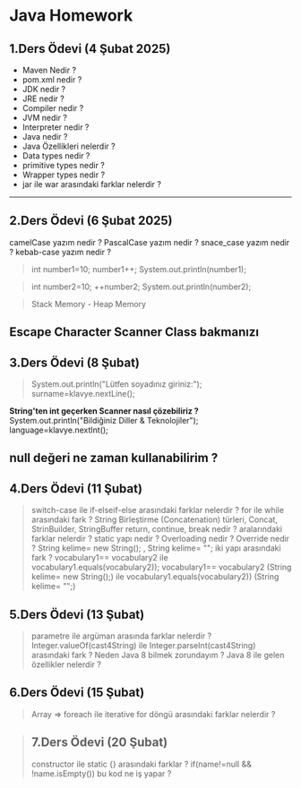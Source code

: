# Java Homework

## 1.Ders Ödevi (4 Şubat 2025)
- Maven Nedir ?
- pom.xml nedir ?
- JDK  nedir ?
- JRE  nedir ?
- Compiler  nedir ?
- JVM  nedir ?
- Interpreter nedir ?
- Java nedir ?
- Java Özellikleri nelerdir ?
- Data types  nedir ?
- primitive types  nedir ?
- Wrapper types nedir ?
- jar ile war arasındaki farklar nelerdir ?
---

## 2.Ders Ödevi (6 Şubat 2025)
camelCase yazım nedir ?
PascalCase yazım nedir ?
snace_case yazım nedir ?
kebab-case yazım nedir ?


> int number1=10;
> number1++;
> System.out.println(number1);

> int number2=10;
> ++number2;
> System.out.println(number2);

> Stack Memory - Heap Memory

Escape Character
Scanner Class bakmanızı
---

## 3.Ders Ödevi (8 Şubat)
> System.out.println("Lütfen soyadınız giriniz:");
> surname=klavye.nextLine();

**String'ten int geçerken Scanner nasıl çözebiliriz ?**
System.out.println("Bildiğiniz Diller & Teknolojiler");
language=klavye.nextInt();

null değeri ne zaman kullanabilirim ?
---

## 4.Ders Ödevi (11 Şubat)
> switch-case ile if-elseif-else arasındaki farklar nelerdir ?
> for ile while arasındaki fark ?
> String Birleştirme (Concatenation) türleri, Concat, StrinBuilder, StringBuffer
> return, continue, break nedir ? aralarındaki farklar nelerdir ?
> static yapı nedir ?
> Overloading nedir ?
> Override nedir ?
> String kelime= new String(); , String kelime= "";  iki yapı arasındaki fark ?
> vocabulary1== vocabulary2 ile vocabulary1.equals(vocabulary2));
> vocabulary1== vocabulary2 (String kelime= new String();) 
> ile vocabulary1.equals(vocabulary2)) (String kelime= "";)

## 5.Ders Ödevi (13 Şubat)
> parametre ile argüman arasında farklar nelerdir ?
> Integer.valueOf(cast4String) ile  Integer.parseInt(cast4String) arasındaki fark ?
> Neden Java 8 bilmek zorundayım ?
> Java 8 ile gelen özellikler nelerdir ?
>

## 6.Ders Ödevi (15 Şubat)
> Array => foreach ile iterative for döngü arasındaki farklar nelerdir ?


> ## 7.Ders Ödevi (20 Şubat)
> constructor ile static {} arasındaki farklar ?
> if(name!=null && !name.isEmpty())  bu kod ne iş yapar ?